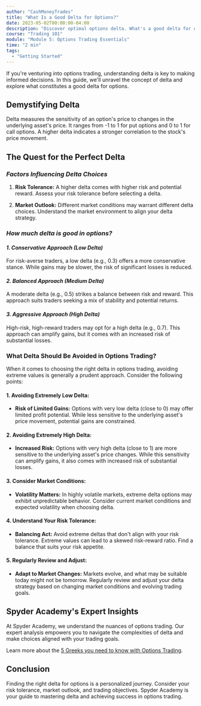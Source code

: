 ```yaml
---
author: "CashMoneyTrades"
title: "What Is a Good Delta for Options?"
date: 2023-05-02T00:00:00-04:00
description: "Discover optimal options delta. What's a good delta for options? Unlock success in trading with our expert insights."
course: "Trading 101"
module: "Module 5: Options Trading Essentials" 
time: "2 min"
tags:
  - "Getting Started"
---
```



If you're venturing into options trading, understanding delta is key to making informed decisions. In this guide, we'll unravel the concept of delta and explore what constitutes a good delta for options.

## **Demystifying Delta**

Delta measures the sensitivity of an option's price to changes in the underlying asset's price. It ranges from -1 to 1 for put options and 0 to 1 for call options. A higher delta indicates a stronger correlation to the stock's price movement.

## **The Quest for the Perfect Delta**

### *Factors Influencing Delta Choices*

1. **Risk Tolerance:** A higher delta comes with higher risk and potential reward. Assess your risk tolerance before selecting a delta.

2. **Market Outlook:** Different market conditions may warrant different delta choices. Understand the market environment to align your delta strategy.

### *How much delta is good in options?*

#### *1. Conservative Approach (Low Delta)*

For risk-averse traders, a low delta (e.g., 0.3) offers a more conservative stance. While gains may be slower, the risk of significant losses is reduced.

#### *2. Balanced Approach (Medium Delta)*

A moderate delta (e.g., 0.5) strikes a balance between risk and reward. This approach suits traders seeking a mix of stability and potential returns.

#### *3. Aggressive Approach (High Delta)*

High-risk, high-reward traders may opt for a high delta (e.g., 0.7). This approach can amplify gains, but it comes with an increased risk of substantial losses.

### What Delta Should Be Avoided in Options Trading?

When it comes to choosing the right delta in options trading, avoiding extreme values is generally a prudent approach. Consider the following points:

#### 1. **Avoiding Extremely Low Delta:**
- **Risk of Limited Gains:** Options with very low delta (close to 0) may offer limited profit potential. While less sensitive to the underlying asset's price movement, potential gains are constrained.

#### 2. **Avoiding Extremely High Delta:**
- **Increased Risk:** Options with very high delta (close to 1) are more sensitive to the underlying asset's price changes. While this sensitivity can amplify gains, it also comes with increased risk of substantial losses.

#### 3. **Consider Market Conditions:**
- **Volatility Matters:** In highly volatile markets, extreme delta options may exhibit unpredictable behavior. Consider current market conditions and expected volatility when choosing delta.

#### 4. **Understand Your Risk Tolerance:**
- **Balancing Act:** Avoid extreme deltas that don't align with your risk tolerance. Extreme values can lead to a skewed risk-reward ratio. Find a balance that suits your risk appetite.

#### 5. **Regularly Review and Adjust:**
- **Adapt to Market Changes:** Markets evolve, and what may be suitable today might not be tomorrow. Regularly review and adjust your delta strategy based on changing market conditions and evolving trading goals.


## **Spyder Academy's Expert Insights**

At Spyder Academy, we understand the nuances of options trading. Our expert analysis empowers you to navigate the complexities of delta and make choices aligned with your trading goals.

Learn more about the [5 Greeks you need to know with Options Trading](/education/five-greeks-you-need-to-know-with-options-trading).

## **Conclusion**

Finding the right delta for options is a personalized journey. Consider your risk tolerance, market outlook, and trading objectives. Spyder Academy is your guide to mastering delta and achieving success in options trading.


